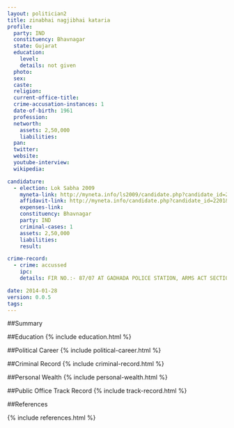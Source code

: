 ```yaml
---
layout: politician2
title: zinabhai nagjibhai kataria
profile: 
  party: IND
  constituency: Bhavnagar
  state: Gujarat
  education: 
    level: 
    details: not given
  photo: 
  sex: 
  caste: 
  religion: 
  current-office-title: 
  crime-accusation-instances: 1
  date-of-birth: 1961
  profession: 
  networth: 
    assets: 2,50,000
    liabilities: 
  pan: 
  twitter: 
  website: 
  youtube-interview: 
  wikipedia: 

candidature: 
  - election: Lok Sabha 2009
    myneta-link: http://myneta.info/ls2009/candidate.php?candidate_id=2201
    affidavit-link: http://myneta.info/candidate.php?candidate_id=2201&scan=original
    expenses-link: 
    constituency: Bhavnagar 
    party: IND
    criminal-cases: 1
    assets: 2,50,000
    liabilities: 
    result:  

crime-record: 
  - crime: accussed
    ipc: 
    details: FIR NO.:- 87/07 AT GADHADA POLICE STATION, ARMS ACT SECTION 25(1) AB. CASE AT JUD.MAG.F.C., GADHADA, CASE IS PENDING 

date: 2014-01-28
version: 0.0.5
tags: 
---
```

##Summary


##Education
{% include education.html %}


##Political Career
{% include political-career.html %}


##Criminal Record
{% include criminal-record.html %}


##Personal Wealth
{% include personal-wealth.html %}


##Public Office Track Record
{% include track-record.html %}


##References


{% include references.html %}